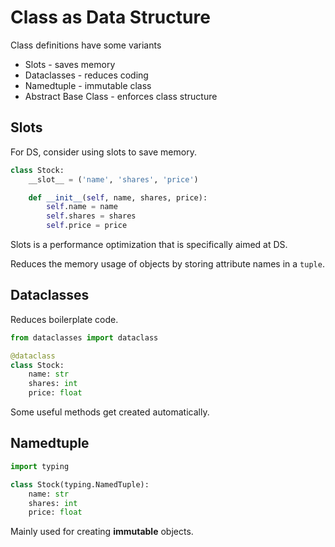 # Class as Data Structure

Class definitions have some variants

- Slots - saves memory
- Dataclasses - reduces coding
- Namedtuple - immutable class
- Abstract Base Class - enforces class structure

## Slots

For DS, consider using slots to save memory.

```python
class Stock:
    __slot__ = ('name', 'shares', 'price')

    def __init__(self, name, shares, price):
        self.name = name
        self.shares = shares
        self.price = price
```

Slots is a performance optimization that is specifically aimed at DS.

Reduces the memory usage of objects by storing attribute names in a `tuple`.

## Dataclasses

Reduces boilerplate code.

```python
from dataclasses import dataclass

@dataclass
class Stock:
    name: str
    shares: int
    price: float
```

Some useful methods get created automatically.

## Namedtuple

```python
import typing

class Stock(typing.NamedTuple):
    name: str
    shares: int
    price: float
```

Mainly used for creating **immutable** objects.
